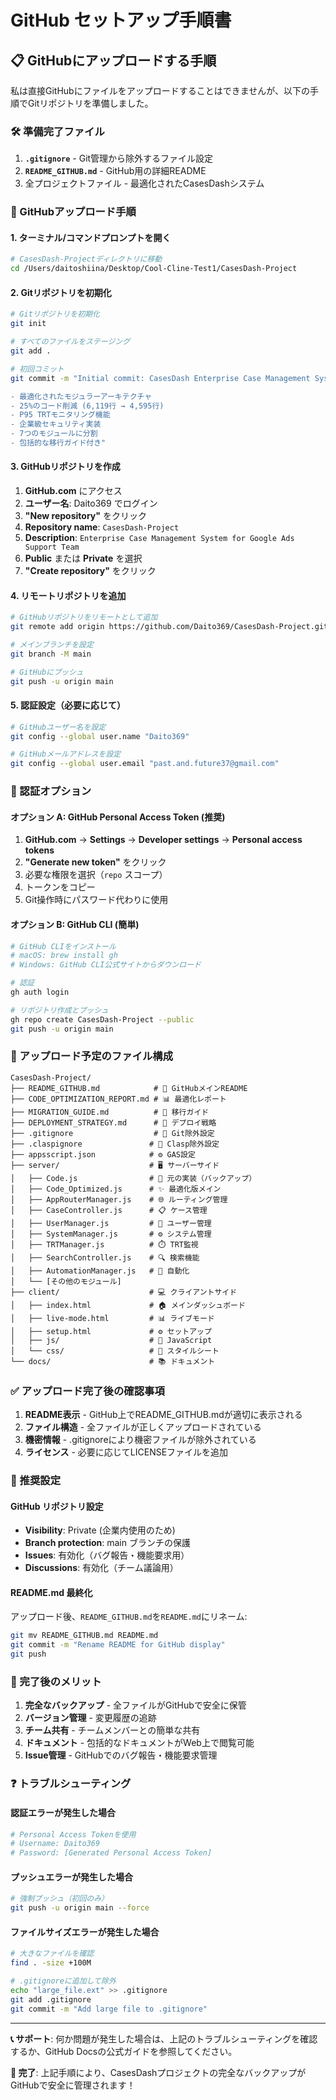 # GitHub セットアップ手順書

## 📋 GitHubにアップロードする手順

私は直接GitHubにファイルをアップロードすることはできませんが、以下の手順でGitリポジトリを準備しました。

### 🛠️ 準備完了ファイル

1. **`.gitignore`** - Git管理から除外するファイル設定
2. **`README_GITHUB.md`** - GitHub用の詳細README
3. 全プロジェクトファイル - 最適化されたCasesDashシステム

### 📝 GitHubアップロード手順

#### 1. ターミナル/コマンドプロンプトを開く

```bash
# CasesDash-Projectディレクトリに移動
cd /Users/daitoshiina/Desktop/Cool-Cline-Test1/CasesDash-Project
```

#### 2. Gitリポジトリを初期化

```bash
# Gitリポジトリを初期化
git init

# すべてのファイルをステージング
git add .

# 初回コミット
git commit -m "Initial commit: CasesDash Enterprise Case Management System v2.0

- 最適化されたモジュラーアーキテクチャ
- 25%のコード削減 (6,119行 → 4,595行)
- P95 TRTモニタリング機能
- 企業級セキュリティ実装
- 7つのモジュールに分割
- 包括的な移行ガイド付き"
```

#### 3. GitHubリポジトリを作成

1. **GitHub.com** にアクセス
2. **ユーザー名**: Daito369 でログイン
3. **"New repository"** をクリック
4. **Repository name**: `CasesDash-Project`
5. **Description**: `Enterprise Case Management System for Google Ads Support Team`
6. **Public** または **Private** を選択
7. **"Create repository"** をクリック

#### 4. リモートリポジトリを追加

```bash
# GitHubリポジトリをリモートとして追加
git remote add origin https://github.com/Daito369/CasesDash-Project.git

# メインブランチを設定
git branch -M main

# GitHubにプッシュ
git push -u origin main
```

#### 5. 認証設定（必要に応じて）

```bash
# GitHubユーザー名を設定
git config --global user.name "Daito369"

# GitHubメールアドレスを設定
git config --global user.email "past.and.future37@gmail.com"
```

### 🔐 認証オプション

#### オプション A: GitHub Personal Access Token (推奨)

1. **GitHub.com** → **Settings** → **Developer settings** → **Personal access tokens**
2. **"Generate new token"** をクリック
3. 必要な権限を選択（`repo` スコープ）
4. トークンをコピー
5. Git操作時にパスワード代わりに使用

#### オプション B: GitHub CLI (簡単)

```bash
# GitHub CLIをインストール
# macOS: brew install gh
# Windows: GitHub CLI公式サイトからダウンロード

# 認証
gh auth login

# リポジトリ作成とプッシュ
gh repo create CasesDash-Project --public
git push -u origin main
```

### 📂 アップロード予定のファイル構成

```
CasesDash-Project/
├── README_GITHUB.md            # 📖 GitHubメインREADME
├── CODE_OPTIMIZATION_REPORT.md # 📊 最適化レポート
├── MIGRATION_GUIDE.md          # 🔄 移行ガイド
├── DEPLOYMENT_STRATEGY.md      # 🚀 デプロイ戦略
├── .gitignore                  # 🚫 Git除外設定
├── .claspignore               # 📝 Clasp除外設定
├── appsscript.json            # ⚙️ GAS設定
├── server/                    # 🖥️ サーバーサイド
│   ├── Code.js                # 📜 元の実装（バックアップ）
│   ├── Code_Optimized.js      # ✨ 最適化版メイン
│   ├── AppRouterManager.js    # 🌐 ルーティング管理
│   ├── CaseController.js      # 📋 ケース管理
│   ├── UserManager.js         # 👤 ユーザー管理
│   ├── SystemManager.js       # ⚙️ システム管理
│   ├── TRTManager.js          # ⏱️ TRT監視
│   ├── SearchController.js    # 🔍 検索機能
│   ├── AutomationManager.js   # 🤖 自動化
│   └── [その他のモジュール]
├── client/                    # 💻 クライアントサイド
│   ├── index.html             # 🏠 メインダッシュボード
│   ├── live-mode.html         # 📊 ライブモード
│   ├── setup.html             # ⚙️ セットアップ
│   ├── js/                    # 📜 JavaScript
│   └── css/                   # 🎨 スタイルシート
└── docs/                      # 📚 ドキュメント
```

### ✅ アップロード完了後の確認事項

1. **README表示** - GitHub上でREADME_GITHUB.mdが適切に表示される
2. **ファイル構造** - 全ファイルが正しくアップロードされている
3. **機密情報** - .gitignoreにより機密ファイルが除外されている
4. **ライセンス** - 必要に応じてLICENSEファイルを追加

### 🎯 推奨設定

#### GitHub リポジトリ設定
- **Visibility**: Private (企業内使用のため)
- **Branch protection**: main ブランチの保護
- **Issues**: 有効化（バグ報告・機能要求用）
- **Discussions**: 有効化（チーム議論用）

#### README.md 最終化
アップロード後、`README_GITHUB.md`を`README.md`にリネーム:

```bash
git mv README_GITHUB.md README.md
git commit -m "Rename README for GitHub display"
git push
```

### 🚀 完了後のメリット

1. **完全なバックアップ** - 全ファイルがGitHubで安全に保管
2. **バージョン管理** - 変更履歴の追跡
3. **チーム共有** - チームメンバーとの簡単な共有
4. **ドキュメント** - 包括的なドキュメントがWeb上で閲覧可能
5. **Issue管理** - GitHubでのバグ報告・機能要求管理

### ❓ トラブルシューティング

#### 認証エラーが発生した場合
```bash
# Personal Access Tokenを使用
# Username: Daito369
# Password: [Generated Personal Access Token]
```

#### プッシュエラーが発生した場合
```bash
# 強制プッシュ（初回のみ）
git push -u origin main --force
```

#### ファイルサイズエラーが発生した場合
```bash
# 大きなファイルを確認
find . -size +100M

# .gitignoreに追加して除外
echo "large_file.ext" >> .gitignore
git add .gitignore
git commit -m "Add large file to .gitignore"
```

---

**📞 サポート**: 何か問題が発生した場合は、上記のトラブルシューティングを確認するか、GitHub Docsの公式ガイドを参照してください。

**🎉 完了**: 上記手順により、CasesDashプロジェクトの完全なバックアップがGitHubで安全に管理されます！